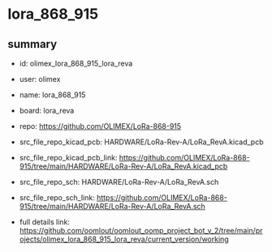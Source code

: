 # lora_868_915
 
## summary 
* id: olimex_lora_868_915_lora_reva
* user: olimex
* name: lora_868_915
* board: lora_reva
* repo: https://github.com/OLIMEX/LoRa-868-915
* src_file_repo_kicad_pcb: HARDWARE/LoRa-Rev-A/LoRa_RevA.kicad_pcb
* src_file_repo_kicad_pcb_link: https://github.com/OLIMEX/LoRa-868-915/tree/main/HARDWARE/LoRa-Rev-A/LoRa_RevA.kicad_pcb


* src_file_repo_sch: HARDWARE/LoRa-Rev-A/LoRa_RevA.sch
* src_file_repo_sch_link: https://github.com/OLIMEX/LoRa-868-915/tree/main/HARDWARE/LoRa-Rev-A/LoRa_RevA.sch
* full details link: https://github.com/oomlout/oomlout_oomp_project_bot_v_2/tree/main/projects/olimex_lora_868_915_lora_reva/current_version/working  







